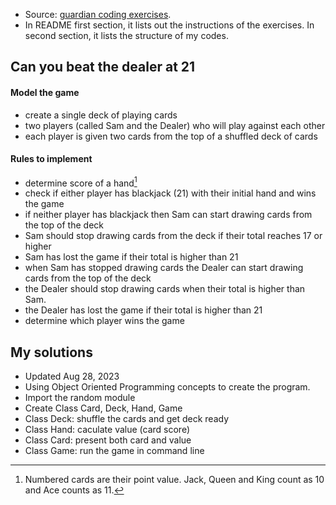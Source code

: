 * Source: [guardian coding exercises](https://github.com/guardian/coding-exercises).
* In README first section, it lists out the instructions of the exercises. In second section, it lists the structure of my codes.

## Can you beat the dealer at 21


#### Model the game
* create a single deck of playing cards
* two players (called Sam and the Dealer) who will play against each other
* each player is given two cards from the top of a shuffled deck of cards

#### Rules to implement
* determine score of a hand[^1]
* check if either player has blackjack (21) with their initial hand and wins the game
* if neither player has blackjack then Sam can start drawing cards from the top of the deck
* Sam should stop drawing cards from the deck if their total reaches 17 or higher
* Sam has lost the game if their total is higher than 21 
* when Sam has stopped drawing cards the Dealer can start drawing cards from the top of the deck
* the Dealer should stop drawing cards when their total is higher than Sam.
* the Dealer has lost the game if their total is higher than 21 
* determine which player wins the game

[^1]: Numbered cards are their point value. Jack, Queen and King count as 10 and Ace counts as 11.


## My solutions

* Updated Aug 28, 2023
* Using Object Oriented Programming concepts to create the program.
* Import the random module
* Create Class Card, Deck, Hand, Game
* Class Deck: shuffle the cards and get deck ready
* Class Hand: caculate value (card score)
* Class Card: present both card and value
* Class Game: run the game in command line